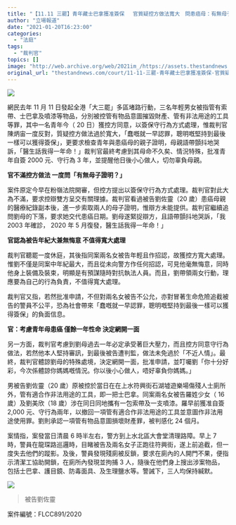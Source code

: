 ```yaml
---
title: "【11.11 三罷】青年藏士巴拿獲准簽保 　官質疑控方做法寬大　問患癌母：有無母子證明？"
author: "立場報道"
date: "2021-01-20T16:23:00"
categories:
  - "法庭"
tags:
  - "裁判官"
topics: []
image: "http://web.archive.org/web/2021im_/https://assets.thestandnews.com/media/photos/20200827-0620copy_Pg52o_29BS9WS.png"
original_url: "thestandnews.com/court/11-11-三罷-青年藏士巴拿獲准簽保-官質疑控方做法寬大-問患癌母-有無母子證明"
---
```

![](http://web.archive.org/web/2021im_/https://assets.thestandnews.com/media/photos/20200827-0620copy_Pg52o_29BS9WS.png)

網民去年 11 月 11 日發起全港「大三罷」多區堵路行動，三名年輕男女被指管有索帶、士巴拿及噴漆等物品，分別被控管有物品意圖摧毀財產、管有非法用途的工具等罪，其中一名青年今（ 20 日）獲控方同意，以簽保守行為方式處理，惟裁判官陳炳宙一度反對，質疑控方做法過於寬大，「蠢嘅就一早認罪，聰明嘅堅持到最後一樣可以獲得簽保」，更要求檢查青年與患癌母的親子證明，母親語帶顫抖地哭訴，「醫生話我得一年命！」裁判官最終考慮到其母命不久矣、情況特殊，批准青年自簽 2000 元、守行為 3 年，並提醒他日後小心做人，切勿辜負母親。

**官不滿控方做法 一度問「有無母子證明？」**

案件原定今早在粉嶺法院開審，但控方提出以簽保守行為方式處理。裁判官對此大為不滿，要求控辯雙方呈交有關理據。裁判官看過被告劉佐靈（20 歲）患癌母親的醫療紀錄副本後，進一步索取兩人的母子證明，惟辯方未能提供。裁判官繼續追問劉母的下落，要求她交代患癌日期。劉母遂緊捉辯方，且語帶顫抖地哭訴，「我 2003 年確診， 2020 年 5 月復發，醫生話我得一年命！」

**官認為被告年紀大兼無悔意 不值得寬大處理**

裁判官聽罷一度休庭，其後指同案兩名女被告年輕且作招認，故獲控方寬大處理。惟劉不僅是同案中年紀最大，而且從未向警方作任何招認，可見他毫無悔意，同時他身上裝備及裝束，明顯是有預謀隨時對抗執法人員。而且，劉帶領兩女行動，理應要為自己的行為負責，不值得寬大處理。

裁判官又指，若然批准申請，不但對兩名女被告不公允，亦對冒著生命危險追截被告的警員不公平，恐為社會帶來「蠢嘅就一早認罪，聰明嘅堅持到最後一樣可以獲得簽保」的負面信息。

**官：考慮青年母患癌 僅餘一年性命 決定網開一面**

另一方面，裁判官考慮到劉母過去一年必定承受著巨大壓力，而且控方同意守行為做法，若然他本人堅持審訊，到最後被告遭判監，做法未免過於「不近人情」。最終，裁判官體諒劉母的特殊處境，決定網開一面，批准申請，並叮囑劉「你十分好彩，今次係體諒你媽媽嘅情況。你以後小心做人，唔好辜負你媽媽。」

男被告劉佐靈（20 歲）原被控於當日在在上水符興街石湖墟遊樂場傷殘人士廁所外，管有適合作非法用途的工具，即一把士巴拿。同案兩名女被告羅姓少女（ 16 歲）及劉美欣（18 歲）涉在同日同地攜有一包索帶及一支噴漆。羅早前獲准自簽 2,000 元、守行為兩年，以撤回一項管有適合作非法用途的工具並意圖作非法用途使用罪。劉則承認一項管有物品意圖損壞財產罪，被判感化 24 個月。

案情指，案發當日清晨 6 時半左右，警方到上水北區大會堂清理路障。早上 7 時，警員在龍琛路巡邏時，目睹被告及兩名女子正跑往符興街，遂上前追截，但一度失去他們的蹤影。及後，警員發現殘廁被反鎖，要求在廁內的人開門不果，便指示清潔工協助開鎖，在廁所內發現並拘捕 3 人，隨後在他們身上搜出涉案物品，包括士巴拿、護目鏡、防毒面具、及生理鹽水等。警誡下，三人均保持緘默。

![](http://web.archive.org/web/2021im_/https://assets.thestandnews.com/media/photos/WhatsApp20Image202021-01-2020at204.15.0920PM_btlMz_qc4FeJb.jpeg)
> 被告劉佐靈

案件編號：FLCC891/2020